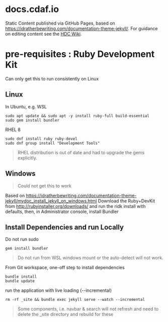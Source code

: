 # docs.cdaf.io

Static Content published via GitHub Pages, based on https://idratherbewriting.com/documentation-theme-jekyll/. For guidance on editing content see the [HDC Wiki](https://wiki.hdc.company/x/QwF3B).

# pre-requisites : Ruby Development Kit

Can only get this to run consistently on Linux

## Linux

In Ubuntu, e.g. WSL

    sudo apt update && sudo apt -y install ruby-full build-essential
    sudo gem install bundler

RHEL 8

    sudo dnf install ruby ruby-devel
    sudo dnf group install "Development Tools"

> RHEL distribution is out of date and had to upgrade the gems explicitly.

## Windows

> Could not get this to work

Based on https://idratherbewriting.com/documentation-theme-jekyll/mydoc_install_jekyll_on_windows.html
Download the Ruby+DevKit from http://rubyinstaller.org/downloads/ and run the ridk install with defaults, then, in Administrator console, install Bundler

## Install Dependencies and run Locally

Do not run sudo

    gem install bundler

> Do not run from WSL windows mount or the auto-detect will not work.

From Git workspace, one-off step to install dependencies

    bundle install
    bundle update

run the application with live loading (--incremental)

    rm -rf _site && bundle exec jekyll serve --watch --incremental

> Some components, i.e. navbar & search will not refresh and need to delete the _site directory and rebuild for these
